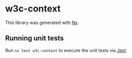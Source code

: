 # w3c-context

This library was generated with [Nx](https://nx.dev).

## Running unit tests

Run `nx test w3c-context` to execute the unit tests via [Jest](https://jestjs.io).
 
 